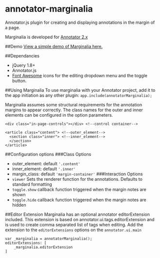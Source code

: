 # annotator-marginalia
Annotator.js plugin for creating and displaying annotations in the margin of a page.

Marginalia is developed for [Annotator 2.x](https://github.com/openannotation/annotator/releases)

##Demo
[View a simple demo of Marginalia here.](http://emory-lits-labs.github.io/annotator-marginalia/demo/)

##Dependancies
* jQuery 1.8+
* Annotator.js
* [Font Awesome](https://github.com/FortAwesome/Font-Awesome) icons for the
editing dropdown menu and the toggle button.

##Using Marginalia
To use marginalia with your Annotator project, add it to the app initiation as
any other plugin:
`app.include(annotatorMarginalia);`

Marginalia assumes some structural requirements for the annotation margins to
appear correctly. The class names  for the outer and inner elements can be
configured in the option parameters.

    <div class="in-page-controls"></div> <!--control container-->

    <article class="content"> <!--outer_element-->
      <section class="inner"> <!--inner_element-->
      </section>
    </article>

##Configuration options
###Class Options
* outer_element: default `'.content'`
* inner_element: default `'.inner'`
* margin_class: default `'margin-container'`
###Interaction Options
* `viewer` Sets the renderer function for the annotations. Defaults to standard formatting
* `toggle.show` callback function triggered when the margin notes are shown
* `toggle.hide` callback function triggered when the margin notes are hidden

##Editor Extension
Marginalia has an optional annotator editorExtension included.
This extension is based on annotator.ui.tags.editorExtension and is used to
create comma separated list of tags when editing. Add the extension to the
`editorExtensions` options on the `annotator.ui.main`

    var _marginalia = annotatorMarginalia();
    editorExtensions: [
        _marginalia.editorExtension
    ]
